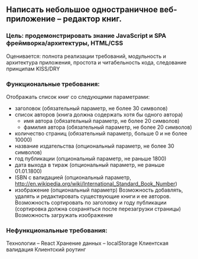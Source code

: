 ## Написать небольшое одностраничное веб-приложение – редактор книг.
### Цель: продемонстрировать знание JavaScript и SPA фреймворка/архитектуры, HTML/CSS
Оценивается: полнота реализации требований, модульность и архитектура приложения, простота и читабельность кода, следование принципам KISS/DRY
### Функциональные требования:
Отображать список книг со следующими параметрами:
- заголовок (обязательный параметр, не более 30 символов)
- список авторов (книга должна содержать хотя бы одного автора)
	- имя автора (обязательный параметр, не более 20 символов)
	- фамилия автора (обязательный параметр, не более 20 символов)
- количество страниц (обязательный параметр, больше 0 и не более 10000)
- название издательства (опциональный параметр, не более 30 символов)
- год публикации (опциональный параметр, не раньше 1800)
- дата выхода в тираж (опциональный параметр, не раньше 01.01.1800)
- ISBN с валидацией (опциональный параметр, http://en.wikipedia.org/wiki/International_Standard_Book_Number)
- изображение (опциональный параметр)
Возможность добавлять, удалять и редактировать существующие книги и ее авторов.
Возможность сортировать по заголовку и году публикации (сортировка должна сохраняться после перезагрузки страницы)
Возможность загружать изображение


### Нефункциональные требования:
Технологии – React
Хранение данных – localStorage
Клиентская валидация
Клиентский роутинг

